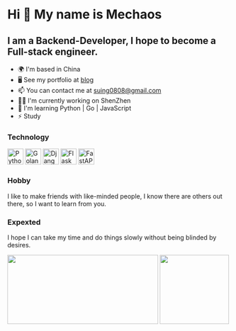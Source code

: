 # Hi 👋 My name is Mechaos

## I am a Backend-Developer, I hope to become a Full-stack engineer.

- 🌍 I'm based in China
- 🖥️ See my portfolio at [blog]()
- 📫 You can contact me at [suing0808@gmail.com](mailto:suing0808@gmail.com)
- 🐱‍🏍 I'm currently working on ShenZhen
- 🧠 I'm learning Python | Go | JavaScript
- ⚡ Study

### Technology
<p align="left">
<a href="https://www.python.org/" target="_blank" rel="noreferrer"><img src="https://cdn.jsdelivr.net/gh/devicons/devicon/icons/python/python-original.svg"  width="36" height="36" alt="Python" /></a>
<a href="https://go.dev/" target="_blank" rel="noreferrer"><img src="https://cdn.jsdelivr.net/gh/devicons/devicon/icons/go/go-original.svg"  width="36" height="36" alt="Golang" /></a>
<a href="https://www.djangoproject.com/" target="_blank" rel="noreferrer"><img src="https://cdn.jsdelivr.net/gh/devicons/devicon/icons/django/django-plain-wordmark.svg"  width="36" height="36" alt="Django" /></a>
<a href="https://flask.palletsprojects.com/en/2.3.x/" target="_blank" rel="noreferrer"><img src="https://cdn.jsdelivr.net/gh/devicons/devicon/icons/flask/flask-original-wordmark.svg"  width="36" height="36" alt="Flask" /></a>
<a href="https://fastapi.tiangolo.com/" target="_blank" rel="noreferrer"><img src="https://cdn.jsdelivr.net/gh/devicons/devicon/icons/fastapi/fastapi-original-wordmark.svg"  width="36" height="36" alt="FastAPI" /></a>
</p>

### Hobby
 I like to make friends with like-minded people, I know there are others out there, so I want to learn from you.

### Expexted
I hope I can take my time and do things slowly without being blinded by desires.
<div>
  <img width="340px"  height="156" src="https://github-readme-stats.vercel.app/api/top-langs?username=xunminsu&theme=dark&show_icons=true&&bg_color=20,313131,0d1117&icon_color=6353c7&hide=contribs&hide_border=truelocale=en&layout=compact" />
  <img height="156" src="https://github-stats.liuli.lol/api?username=xunminsu&theme=dark&show_icons=true&include_all_commits=true&bg_color=20,313131,0d1117&icon_color=6353c7&hide=contribs&hide_border=true" />
</ div> 
